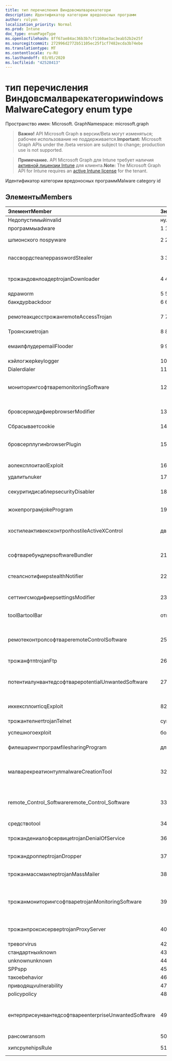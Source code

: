 ```yaml
---
title: тип перечисления Виндовсмалварекатегори
description: Идентификатор категории вредоносных программ
author: rolyon
localization_priority: Normal
ms.prod: Intune
doc_type: enumPageType
ms.openlocfilehash: 8ff67ae84ac36b3b7cf1160ae3ac3eab52b2e25f
ms.sourcegitcommit: 272996d2772b51105ec25f1cf7482ecda3b74ebe
ms.translationtype: MT
ms.contentlocale: ru-RU
ms.lasthandoff: 03/05/2020
ms.locfileid: "42528413"
---
```

# <a name="windowsmalwarecategory-enum-type"></a><span data-ttu-id="10bff-103">тип перечисления Виндовсмалварекатегори</span><span class="sxs-lookup"><span data-stu-id="10bff-103">windowsMalwareCategory enum type</span></span>

<span data-ttu-id="10bff-104">Пространство имен: Microsoft. Graph</span><span class="sxs-lookup"><span data-stu-id="10bff-104">Namespace: microsoft.graph</span></span>

> <span data-ttu-id="10bff-105">**Важно!** API Microsoft Graph в версии/Beta могут изменяться; рабочее использование не поддерживается.</span><span class="sxs-lookup"><span data-stu-id="10bff-105">**Important:** Microsoft Graph APIs under the /beta version are subject to change; production use is not supported.</span></span>

> <span data-ttu-id="10bff-106">**Примечание.** API Microsoft Graph для Intune требует наличия [активной лицензии Intune](https://go.microsoft.com/fwlink/?linkid=839381) для клиента.</span><span class="sxs-lookup"><span data-stu-id="10bff-106">**Note:** The Microsoft Graph API for Intune requires an [active Intune license](https://go.microsoft.com/fwlink/?linkid=839381) for the tenant.</span></span>

<span data-ttu-id="10bff-107">Идентификатор категории вредоносных программ</span><span class="sxs-lookup"><span data-stu-id="10bff-107">Malware category id</span></span>

## <a name="members"></a><span data-ttu-id="10bff-108">Элементы</span><span class="sxs-lookup"><span data-stu-id="10bff-108">Members</span></span>
|<span data-ttu-id="10bff-109">Элемент</span><span class="sxs-lookup"><span data-stu-id="10bff-109">Member</span></span>|<span data-ttu-id="10bff-110">Значение</span><span class="sxs-lookup"><span data-stu-id="10bff-110">Value</span></span>|<span data-ttu-id="10bff-111">Описание</span><span class="sxs-lookup"><span data-stu-id="10bff-111">Description</span></span>|
|:---|:---|:---|
|<span data-ttu-id="10bff-112">Недопустимый</span><span class="sxs-lookup"><span data-stu-id="10bff-112">invalid</span></span>|<span data-ttu-id="10bff-113">нуль</span><span class="sxs-lookup"><span data-stu-id="10bff-113">0</span></span>|<span data-ttu-id="10bff-114">Invalid</span><span class="sxs-lookup"><span data-stu-id="10bff-114">Invalid</span></span>|
|<span data-ttu-id="10bff-115">программы</span><span class="sxs-lookup"><span data-stu-id="10bff-115">adware</span></span>|<span data-ttu-id="10bff-116">1 </span><span class="sxs-lookup"><span data-stu-id="10bff-116">1</span></span>|<span data-ttu-id="10bff-117">Программы</span><span class="sxs-lookup"><span data-stu-id="10bff-117">Adware</span></span>|
|<span data-ttu-id="10bff-118">шпионского по</span><span class="sxs-lookup"><span data-stu-id="10bff-118">spyware</span></span>|<span data-ttu-id="10bff-119">2 </span><span class="sxs-lookup"><span data-stu-id="10bff-119">2</span></span>|<span data-ttu-id="10bff-120">Шпионского по</span><span class="sxs-lookup"><span data-stu-id="10bff-120">Spyware</span></span>|
|<span data-ttu-id="10bff-121">пассвордстеалер</span><span class="sxs-lookup"><span data-stu-id="10bff-121">passwordStealer</span></span>|<span data-ttu-id="10bff-122">3 </span><span class="sxs-lookup"><span data-stu-id="10bff-122">3</span></span>|<span data-ttu-id="10bff-123">Средство кражи паролей</span><span class="sxs-lookup"><span data-stu-id="10bff-123">Password stealer</span></span>|
|<span data-ttu-id="10bff-124">трожандовнлоадер</span><span class="sxs-lookup"><span data-stu-id="10bff-124">trojanDownloader</span></span>|<span data-ttu-id="10bff-125">4 </span><span class="sxs-lookup"><span data-stu-id="10bff-125">4</span></span>|<span data-ttu-id="10bff-126">Загрузчик троянов</span><span class="sxs-lookup"><span data-stu-id="10bff-126">Trojan downloader</span></span>|
|<span data-ttu-id="10bff-127">ядра</span><span class="sxs-lookup"><span data-stu-id="10bff-127">worm</span></span>|<span data-ttu-id="10bff-128">5 </span><span class="sxs-lookup"><span data-stu-id="10bff-128">5</span></span>|<span data-ttu-id="10bff-129">Ядра</span><span class="sxs-lookup"><span data-stu-id="10bff-129">Worm</span></span>|
|<span data-ttu-id="10bff-130">баккдур</span><span class="sxs-lookup"><span data-stu-id="10bff-130">backdoor</span></span>|<span data-ttu-id="10bff-131">6 </span><span class="sxs-lookup"><span data-stu-id="10bff-131">6</span></span>|<span data-ttu-id="10bff-132">баккдур</span><span class="sxs-lookup"><span data-stu-id="10bff-132">Backdoor</span></span>|
|<span data-ttu-id="10bff-133">ремотеакцесстрожан</span><span class="sxs-lookup"><span data-stu-id="10bff-133">remoteAccessTrojan</span></span>|<span data-ttu-id="10bff-134">7 </span><span class="sxs-lookup"><span data-stu-id="10bff-134">7</span></span>|<span data-ttu-id="10bff-135">Троян удаленного доступа</span><span class="sxs-lookup"><span data-stu-id="10bff-135">Remote access Trojan</span></span>|
|<span data-ttu-id="10bff-136">Троянские</span><span class="sxs-lookup"><span data-stu-id="10bff-136">trojan</span></span>|<span data-ttu-id="10bff-137">8 </span><span class="sxs-lookup"><span data-stu-id="10bff-137">8</span></span>|<span data-ttu-id="10bff-138">Троянские</span><span class="sxs-lookup"><span data-stu-id="10bff-138">Trojan</span></span>|
|<span data-ttu-id="10bff-139">емаилфлудер</span><span class="sxs-lookup"><span data-stu-id="10bff-139">emailFlooder</span></span>|<span data-ttu-id="10bff-140">9 </span><span class="sxs-lookup"><span data-stu-id="10bff-140">9</span></span>|<span data-ttu-id="10bff-141">Средство массовой рассылки почты</span><span class="sxs-lookup"><span data-stu-id="10bff-141">Email flooder</span></span>|
|<span data-ttu-id="10bff-142">кэйлогжер</span><span class="sxs-lookup"><span data-stu-id="10bff-142">keylogger</span></span>|<span data-ttu-id="10bff-143">10 </span><span class="sxs-lookup"><span data-stu-id="10bff-143">10</span></span>|<span data-ttu-id="10bff-144">кэйлогжер</span><span class="sxs-lookup"><span data-stu-id="10bff-144">Keylogger</span></span>|
|<span data-ttu-id="10bff-145">Dialer</span><span class="sxs-lookup"><span data-stu-id="10bff-145">dialer</span></span>|<span data-ttu-id="10bff-146">11 </span><span class="sxs-lookup"><span data-stu-id="10bff-146">11</span></span>|<span data-ttu-id="10bff-147">Dialer</span><span class="sxs-lookup"><span data-stu-id="10bff-147">Dialer</span></span>|
|<span data-ttu-id="10bff-148">мониторингсофтваре</span><span class="sxs-lookup"><span data-stu-id="10bff-148">monitoringSoftware</span></span>|<span data-ttu-id="10bff-149">12 </span><span class="sxs-lookup"><span data-stu-id="10bff-149">12</span></span>|<span data-ttu-id="10bff-150">Программное обеспечение для мониторинга</span><span class="sxs-lookup"><span data-stu-id="10bff-150">Monitoring software</span></span>|
|<span data-ttu-id="10bff-151">бровсермодифиер</span><span class="sxs-lookup"><span data-stu-id="10bff-151">browserModifier</span></span>|<span data-ttu-id="10bff-152">13 </span><span class="sxs-lookup"><span data-stu-id="10bff-152">13</span></span>|<span data-ttu-id="10bff-153">Модификатор браузера</span><span class="sxs-lookup"><span data-stu-id="10bff-153">Browser modifier</span></span>|
|<span data-ttu-id="10bff-154">Сбрасывает</span><span class="sxs-lookup"><span data-stu-id="10bff-154">cookie</span></span>|<span data-ttu-id="10bff-155">14 </span><span class="sxs-lookup"><span data-stu-id="10bff-155">14</span></span>|<span data-ttu-id="10bff-156">Cookie</span><span class="sxs-lookup"><span data-stu-id="10bff-156">Cookie</span></span>|
|<span data-ttu-id="10bff-157">бровсерплугин</span><span class="sxs-lookup"><span data-stu-id="10bff-157">browserPlugin</span></span>|<span data-ttu-id="10bff-158">15 </span><span class="sxs-lookup"><span data-stu-id="10bff-158">15</span></span>|<span data-ttu-id="10bff-159">Подключаемый модуль браузера</span><span class="sxs-lookup"><span data-stu-id="10bff-159">Browser plugin</span></span>|
|<span data-ttu-id="10bff-160">аолексплоит</span><span class="sxs-lookup"><span data-stu-id="10bff-160">aolExploit</span></span>|<span data-ttu-id="10bff-161">16 </span><span class="sxs-lookup"><span data-stu-id="10bff-161">16</span></span>|<span data-ttu-id="10bff-162">Эксплойт AOL</span><span class="sxs-lookup"><span data-stu-id="10bff-162">AOL exploit</span></span>|
|<span data-ttu-id="10bff-163">удалить</span><span class="sxs-lookup"><span data-stu-id="10bff-163">nuker</span></span>|<span data-ttu-id="10bff-164">17 </span><span class="sxs-lookup"><span data-stu-id="10bff-164">17</span></span>|<span data-ttu-id="10bff-165">Удалить</span><span class="sxs-lookup"><span data-stu-id="10bff-165">Nuker</span></span>|
|<span data-ttu-id="10bff-166">секуритидисаблер</span><span class="sxs-lookup"><span data-stu-id="10bff-166">securityDisabler</span></span>|<span data-ttu-id="10bff-167">18 </span><span class="sxs-lookup"><span data-stu-id="10bff-167">18</span></span>|<span data-ttu-id="10bff-168">Недоступный для безопасности</span><span class="sxs-lookup"><span data-stu-id="10bff-168">Security disabler</span></span>|
|<span data-ttu-id="10bff-169">жокепрограм</span><span class="sxs-lookup"><span data-stu-id="10bff-169">jokeProgram</span></span>|<span data-ttu-id="10bff-170">19</span><span class="sxs-lookup"><span data-stu-id="10bff-170">19</span></span>|<span data-ttu-id="10bff-171">Программа жоке</span><span class="sxs-lookup"><span data-stu-id="10bff-171">Joke program</span></span>|
|<span data-ttu-id="10bff-172">хостилеактивексконтрол</span><span class="sxs-lookup"><span data-stu-id="10bff-172">hostileActiveXControl</span></span>|<span data-ttu-id="10bff-173">двадцать</span><span class="sxs-lookup"><span data-stu-id="10bff-173">20</span></span>|<span data-ttu-id="10bff-174">Враждебный элемент управления ActiveX</span><span class="sxs-lookup"><span data-stu-id="10bff-174">Hostile ActiveX control</span></span>|
|<span data-ttu-id="10bff-175">софтваребундлер</span><span class="sxs-lookup"><span data-stu-id="10bff-175">softwareBundler</span></span>|<span data-ttu-id="10bff-176">21</span><span class="sxs-lookup"><span data-stu-id="10bff-176">21</span></span>|<span data-ttu-id="10bff-177">Пакет программного обеспечения</span><span class="sxs-lookup"><span data-stu-id="10bff-177">Software bundler</span></span>|
|<span data-ttu-id="10bff-178">стеалснотифиер</span><span class="sxs-lookup"><span data-stu-id="10bff-178">stealthNotifier</span></span>|<span data-ttu-id="10bff-179">22</span><span class="sxs-lookup"><span data-stu-id="10bff-179">22</span></span>|<span data-ttu-id="10bff-180">Модификатор скрытия</span><span class="sxs-lookup"><span data-stu-id="10bff-180">Stealth modifier</span></span>|
|<span data-ttu-id="10bff-181">сеттингсмодифиер</span><span class="sxs-lookup"><span data-stu-id="10bff-181">settingsModifier</span></span>|<span data-ttu-id="10bff-182">23</span><span class="sxs-lookup"><span data-stu-id="10bff-182">23</span></span>|<span data-ttu-id="10bff-183">Модификатор параметров</span><span class="sxs-lookup"><span data-stu-id="10bff-183">Settings modifier</span></span>|
|<span data-ttu-id="10bff-184">toolBar</span><span class="sxs-lookup"><span data-stu-id="10bff-184">toolBar</span></span>|<span data-ttu-id="10bff-185">открыт</span><span class="sxs-lookup"><span data-stu-id="10bff-185">24</span></span>|<span data-ttu-id="10bff-186">Панель инструментов</span><span class="sxs-lookup"><span data-stu-id="10bff-186">Toolbar</span></span>|
|<span data-ttu-id="10bff-187">ремотеконтролсофтваре</span><span class="sxs-lookup"><span data-stu-id="10bff-187">remoteControlSoftware</span></span>|<span data-ttu-id="10bff-188">25</span><span class="sxs-lookup"><span data-stu-id="10bff-188">25</span></span>|<span data-ttu-id="10bff-189">Программное обеспечение удаленного управления</span><span class="sxs-lookup"><span data-stu-id="10bff-189">Remote control software</span></span>|
|<span data-ttu-id="10bff-190">трожанфтп</span><span class="sxs-lookup"><span data-stu-id="10bff-190">trojanFtp</span></span>|<span data-ttu-id="10bff-191">26</span><span class="sxs-lookup"><span data-stu-id="10bff-191">26</span></span>|<span data-ttu-id="10bff-192">Троян FTP</span><span class="sxs-lookup"><span data-stu-id="10bff-192">Trojan FTP</span></span>|
|<span data-ttu-id="10bff-193">потентиалунвантедсофтваре</span><span class="sxs-lookup"><span data-stu-id="10bff-193">potentialUnwantedSoftware</span></span>|<span data-ttu-id="10bff-194">27</span><span class="sxs-lookup"><span data-stu-id="10bff-194">27</span></span>|<span data-ttu-id="10bff-195">Потенциально нежелательное программное обеспечение</span><span class="sxs-lookup"><span data-stu-id="10bff-195">Potential unwanted software</span></span>|
|<span data-ttu-id="10bff-196">иккексплоит</span><span class="sxs-lookup"><span data-stu-id="10bff-196">icqExploit</span></span>|<span data-ttu-id="10bff-197">8</span><span class="sxs-lookup"><span data-stu-id="10bff-197">28</span></span>|<span data-ttu-id="10bff-198">ИКК эксплойт</span><span class="sxs-lookup"><span data-stu-id="10bff-198">ICQ exploit</span></span>|
|<span data-ttu-id="10bff-199">трожантелнет</span><span class="sxs-lookup"><span data-stu-id="10bff-199">trojanTelnet</span></span>|<span data-ttu-id="10bff-200">суммируемых</span><span class="sxs-lookup"><span data-stu-id="10bff-200">29</span></span>|<span data-ttu-id="10bff-201">Троян Telnet</span><span class="sxs-lookup"><span data-stu-id="10bff-201">Trojan telnet</span></span>|
|<span data-ttu-id="10bff-202">успешного</span><span class="sxs-lookup"><span data-stu-id="10bff-202">exploit</span></span>|<span data-ttu-id="10bff-203">более</span><span class="sxs-lookup"><span data-stu-id="10bff-203">30</span></span>|<span data-ttu-id="10bff-204">Успешного</span><span class="sxs-lookup"><span data-stu-id="10bff-204">Exploit</span></span>|
|<span data-ttu-id="10bff-205">филешарингпрограм</span><span class="sxs-lookup"><span data-stu-id="10bff-205">filesharingProgram</span></span>|<span data-ttu-id="10bff-206">длиной</span><span class="sxs-lookup"><span data-stu-id="10bff-206">31</span></span>|<span data-ttu-id="10bff-207">Программа общего доступа к файлам</span><span class="sxs-lookup"><span data-stu-id="10bff-207">File sharing program</span></span>|
|<span data-ttu-id="10bff-208">малварекреатионтул</span><span class="sxs-lookup"><span data-stu-id="10bff-208">malwareCreationTool</span></span>|<span data-ttu-id="10bff-209">32</span><span class="sxs-lookup"><span data-stu-id="10bff-209">32</span></span>|<span data-ttu-id="10bff-210">Средство создания вредоносных программ</span><span class="sxs-lookup"><span data-stu-id="10bff-210">Malware creation tool</span></span>|
|<span data-ttu-id="10bff-211">remote_Control_Software</span><span class="sxs-lookup"><span data-stu-id="10bff-211">remote_Control_Software</span></span>|<span data-ttu-id="10bff-212">33</span><span class="sxs-lookup"><span data-stu-id="10bff-212">33</span></span>|<span data-ttu-id="10bff-213">Программное обеспечение удаленного управления</span><span class="sxs-lookup"><span data-stu-id="10bff-213">Remote control software</span></span>|
|<span data-ttu-id="10bff-214">средство</span><span class="sxs-lookup"><span data-stu-id="10bff-214">tool</span></span>|<span data-ttu-id="10bff-215">34</span><span class="sxs-lookup"><span data-stu-id="10bff-215">34</span></span>|<span data-ttu-id="10bff-216">Средство</span><span class="sxs-lookup"><span data-stu-id="10bff-216">Tool</span></span>|
|<span data-ttu-id="10bff-217">трожандениалофсервице</span><span class="sxs-lookup"><span data-stu-id="10bff-217">trojanDenialOfService</span></span>|<span data-ttu-id="10bff-218">36</span><span class="sxs-lookup"><span data-stu-id="10bff-218">36</span></span>|<span data-ttu-id="10bff-219">Троян отказ в обслуживании</span><span class="sxs-lookup"><span data-stu-id="10bff-219">Trojan denial of service</span></span>|
|<span data-ttu-id="10bff-220">трожандроппер</span><span class="sxs-lookup"><span data-stu-id="10bff-220">trojanDropper</span></span>|<span data-ttu-id="10bff-221">37</span><span class="sxs-lookup"><span data-stu-id="10bff-221">37</span></span>|<span data-ttu-id="10bff-222">Троян дроппер</span><span class="sxs-lookup"><span data-stu-id="10bff-222">Trojan dropper</span></span>|
|<span data-ttu-id="10bff-223">трожанмассмаилер</span><span class="sxs-lookup"><span data-stu-id="10bff-223">trojanMassMailer</span></span>|<span data-ttu-id="10bff-224">38</span><span class="sxs-lookup"><span data-stu-id="10bff-224">38</span></span>|<span data-ttu-id="10bff-225">Троян рассылки почты</span><span class="sxs-lookup"><span data-stu-id="10bff-225">Trojan mass mailer</span></span>|
|<span data-ttu-id="10bff-226">трожанмониторингсофтваре</span><span class="sxs-lookup"><span data-stu-id="10bff-226">trojanMonitoringSoftware</span></span>|<span data-ttu-id="10bff-227">39</span><span class="sxs-lookup"><span data-stu-id="10bff-227">39</span></span>|<span data-ttu-id="10bff-228">Программное обеспечение отслеживания троянов</span><span class="sxs-lookup"><span data-stu-id="10bff-228">Trojan monitoring software</span></span>|
|<span data-ttu-id="10bff-229">трожанпроксисервер</span><span class="sxs-lookup"><span data-stu-id="10bff-229">trojanProxyServer</span></span>|<span data-ttu-id="10bff-230">40</span><span class="sxs-lookup"><span data-stu-id="10bff-230">40</span></span>|<span data-ttu-id="10bff-231">Прокси-сервер Троян</span><span class="sxs-lookup"><span data-stu-id="10bff-231">Trojan proxy server</span></span>|
|<span data-ttu-id="10bff-232">тревог</span><span class="sxs-lookup"><span data-stu-id="10bff-232">virus</span></span>|<span data-ttu-id="10bff-233">42</span><span class="sxs-lookup"><span data-stu-id="10bff-233">42</span></span>|<span data-ttu-id="10bff-234">Тревог</span><span class="sxs-lookup"><span data-stu-id="10bff-234">Virus</span></span>|
|<span data-ttu-id="10bff-235">стандартных</span><span class="sxs-lookup"><span data-stu-id="10bff-235">known</span></span>|<span data-ttu-id="10bff-236">43</span><span class="sxs-lookup"><span data-stu-id="10bff-236">43</span></span>|<span data-ttu-id="10bff-237">Стандартных</span><span class="sxs-lookup"><span data-stu-id="10bff-237">Known</span></span>|
|<span data-ttu-id="10bff-238">unknown</span><span class="sxs-lookup"><span data-stu-id="10bff-238">unknown</span></span>|<span data-ttu-id="10bff-239">44</span><span class="sxs-lookup"><span data-stu-id="10bff-239">44</span></span>|<span data-ttu-id="10bff-240">Unknown</span><span class="sxs-lookup"><span data-stu-id="10bff-240">Unknown</span></span>|
|<span data-ttu-id="10bff-241">SPP</span><span class="sxs-lookup"><span data-stu-id="10bff-241">spp</span></span>|<span data-ttu-id="10bff-242">45</span><span class="sxs-lookup"><span data-stu-id="10bff-242">45</span></span>|<span data-ttu-id="10bff-243">SPP</span><span class="sxs-lookup"><span data-stu-id="10bff-243">SPP</span></span>|
|<span data-ttu-id="10bff-244">такое</span><span class="sxs-lookup"><span data-stu-id="10bff-244">behavior</span></span>|<span data-ttu-id="10bff-245">46</span><span class="sxs-lookup"><span data-stu-id="10bff-245">46</span></span>|<span data-ttu-id="10bff-246">Поведение</span><span class="sxs-lookup"><span data-stu-id="10bff-246">Behavior</span></span>|
|<span data-ttu-id="10bff-247">приводящ</span><span class="sxs-lookup"><span data-stu-id="10bff-247">vulnerability</span></span>|<span data-ttu-id="10bff-248">47</span><span class="sxs-lookup"><span data-stu-id="10bff-248">47</span></span>|<span data-ttu-id="10bff-249">Приводящ</span><span class="sxs-lookup"><span data-stu-id="10bff-249">Vulnerability</span></span>|
|<span data-ttu-id="10bff-250">policy</span><span class="sxs-lookup"><span data-stu-id="10bff-250">policy</span></span>|<span data-ttu-id="10bff-251">48</span><span class="sxs-lookup"><span data-stu-id="10bff-251">48</span></span>|<span data-ttu-id="10bff-252">Политика</span><span class="sxs-lookup"><span data-stu-id="10bff-252">Policy</span></span>|
|<span data-ttu-id="10bff-253">ентерприсеунвантедсофтваре</span><span class="sxs-lookup"><span data-stu-id="10bff-253">enterpriseUnwantedSoftware</span></span>|<span data-ttu-id="10bff-254">49</span><span class="sxs-lookup"><span data-stu-id="10bff-254">49</span></span>|<span data-ttu-id="10bff-255">Корпоративное нежелательное программное обеспечение</span><span class="sxs-lookup"><span data-stu-id="10bff-255">Enterprise Unwanted Software</span></span>|
|<span data-ttu-id="10bff-256">рансом</span><span class="sxs-lookup"><span data-stu-id="10bff-256">ransom</span></span>|<span data-ttu-id="10bff-257">50</span><span class="sxs-lookup"><span data-stu-id="10bff-257">50</span></span>|<span data-ttu-id="10bff-258">рансом</span><span class="sxs-lookup"><span data-stu-id="10bff-258">Ransom</span></span>|
|<span data-ttu-id="10bff-259">хипсруле</span><span class="sxs-lookup"><span data-stu-id="10bff-259">hipsRule</span></span>|<span data-ttu-id="10bff-260">51</span><span class="sxs-lookup"><span data-stu-id="10bff-260">51</span></span>|<span data-ttu-id="10bff-261">Правило Хипс</span><span class="sxs-lookup"><span data-stu-id="10bff-261">HIPS Rule</span></span>|



